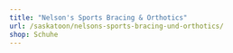 ```yaml
---
title: "Nelson's Sports Bracing & Orthotics"
url: /saskatoon/nelsons-sports-bracing-und-orthotics/
shop: Schuhe
---
```

